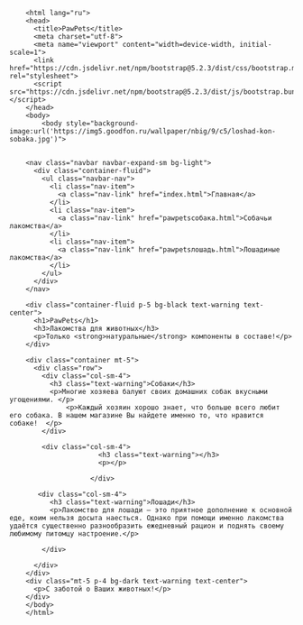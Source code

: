 <!DOCTYPE html>
        <html lang="ru">
        <head>
          <title>PawPets</title>
          <meta charset="utf-8">
          <meta name="viewport" content="width=device-width, initial-scale=1">
          <link href="https://cdn.jsdelivr.net/npm/bootstrap@5.2.3/dist/css/bootstrap.min.css" rel="stylesheet">
          <script src="https://cdn.jsdelivr.net/npm/bootstrap@5.2.3/dist/js/bootstrap.bundle.min.js"></script>
        </head>
        <body>
            <body style="background-image:url('https://img5.goodfon.ru/wallpaper/nbig/9/c5/loshad-kon-sobaka.jpg')">
              
            
        <nav class="navbar navbar-expand-sm bg-light">
          <div class="container-fluid">
            <ul class="navbar-nav">
              <li class="nav-item">
                <a class="nav-link" href="index.html">Главная</a>
              </li>
              <li class="nav-item">
                <a class="nav-link" href="pawpetsсобака.html">Собачьи лакомства</a>
              </li>
              <li class="nav-item">
                <a class="nav-link" href="pawpetsлошадь.html">Лошадиные лакомства</a>
              </li>
            </ul>
          </div>
        </nav>
        
        <div class="container-fluid p-5 bg-black text-warning text-center">
          <h1>PawPets</h1>
          <h3>Лакомства для животных</h3> 
          <p>Только <strong>натуральные</strong> компоненты в составе!</p>
        </div>
          
        <div class="container mt-5">
          <div class="row">
            <div class="col-sm-4">
              <h3 class="text-warning">Собаки</h3>
              <p>Многие хозяева балуют своих домашних собак вкусными угощениями. </p>
                  <p>Каждый хозяин хорошо знает, что больше всего любит его собака. В нашем магазине Вы найдете именно то, что нравится собаке!  </p>
            </div>
        
            <div class="col-sm-4">
                          <h3 class="text-warning"></h3>
                          <p></p>
                       
                        </div>
            
           <div class="col-sm-4">
              <h3 class="text-warning">Лошади</h3>
              <p>Лакомство для лошади — это приятное дополнение к основной еде, коим нельзя досыта наесться. Однако при помощи именно лакомства удаётся существенно разнообразить ежедневный рацион и поднять своему любимому питомцу настроение.</p>
           
            </div>
            
          </div>
        </div>
        <div class="mt-5 p-4 bg-dark text-warning text-center">
          <p>С заботой о Ваших животных!</p>
        </div>
        </body>
        </html>
        
 
</html>
